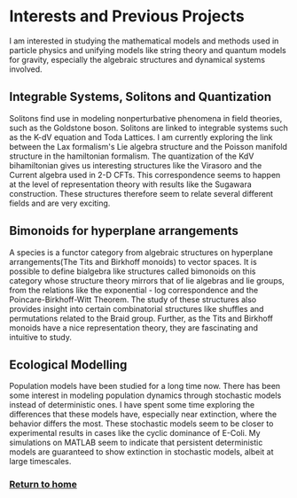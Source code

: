 # Interests and Previous Projects 

I am interested in studying the mathematical models and methods used in particle physics and unifying models like string theory and quantum models for gravity, especially the algebraic structures and dynamical systems involved.

## Integrable Systems, Solitons and Quantization
Solitons find use in modeling nonperturbative phenomena in field theories, such as the Goldstone boson. Solitons are linked to integrable systems such as the K-dV equation and Toda Lattices. I am currently exploring the link between the Lax formalism's Lie algebra structure and the Poisson manifold structure in the hamiltonian formalism. The quantization of the KdV bihamiltonian gives us interesting structures like the Virasoro and the Current algebra used in 2-D CFTs. This correspondence seems to happen at the level of representation theory with results like the Sugawara construction. These structures therefore seem to relate several different fields and are very exciting.

## Bimonoids for hyperplane arrangements
A species is a  functor category from algebraic structures on hyperplane arrangements(The Tits and Birkhoff monoids) to vector spaces. It is possible to define bialgebra like structures called bimonoids on this category whose structure theory mirrors that of lie algebras and lie groups, from the relations like the exponential - log correspondence and the Poincare-Birkhoff-Witt Theorem. The study of these structures also provides insight into certain combinatorial structures like shuffles and permutations related to the Braid group. Further, as the Tits and Birkhoff monoids have a nice representation theory, they are fascinating and intuitive to study.

## Ecological Modelling
Population models have been studied for a long time now. There has been some interest in modeling population dynamics through stochastic models instead of deterministic ones. I have spent some time exploring the differences that these models have, especially near extinction, where the behavior differs the most. These stochastic models seem to be closer to experimental results in cases like the cyclic dominance of E-Coli. My simulations on MATLAB seem to indicate that persistent deterministic models are guaranteed to show extinction in stochastic models, albeit at large timescales.

 

 
### [Return to home](index.md)

